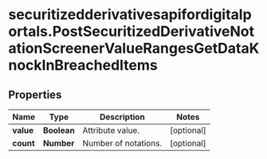 # securitizedderivativesapifordigitalportals.PostSecuritizedDerivativeNotationScreenerValueRangesGetDataKnockInBreachedItems

## Properties

Name | Type | Description | Notes
------------ | ------------- | ------------- | -------------
**value** | **Boolean** | Attribute value. | [optional] 
**count** | **Number** | Number of notations. | [optional] 


